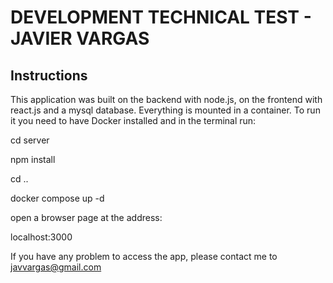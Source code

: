# DEVELOPMENT TECHNICAL TEST - JAVIER VARGAS

Instructions
---------

This application was built on the backend with node.js, on the frontend with react.js and a mysql database. Everything is mounted in a container. To run it you need to have Docker installed and in the terminal run:

cd server

npm install

cd ..

docker compose up -d

open a browser page at the address:

localhost:3000

If you have any problem to access the app, please contact me to javvargas@gmail.com
